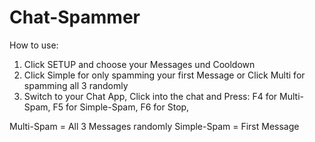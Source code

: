 # Chat-Spammer
How to use:
1. Click SETUP and choose your Messages und Cooldown
2. Click Simple for only spamming your first Message or Click Multi for spamming all 3 randomly
3. Switch to your Chat App, Click into the chat and Press:
  F4 for Multi-Spam,
  F5 for Simple-Spam,
  F6 for Stop,

Multi-Spam = All 3 Messages randomly
Simple-Spam = First Message
